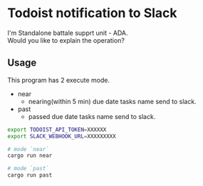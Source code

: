 # Todoist notification to Slack

I'm Standalone battale supprt unit - ADA.  
Would you like to explain the operation?

## Usage

This program has 2 execute mode.

* near
    * nearing(within 5 min) due date tasks name send to slack.
* past
    * passed due date tasks name send to slack.

```bash
export TODOIST_API_TOKEN=XXXXXX
export SLACK_WEBHOOK_URL=XXXXXXXXX

# mode `near`
cargo run near

# mode `past`
cargo run past
```